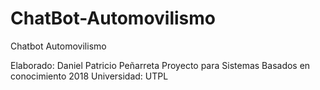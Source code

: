 # ChatBot-Automovilismo
Chatbot Automovilismo

Elaborado: Daniel Patricio Peñarreta
Proyecto para Sistemas Basados en conocimiento 2018
Universidad: UTPL